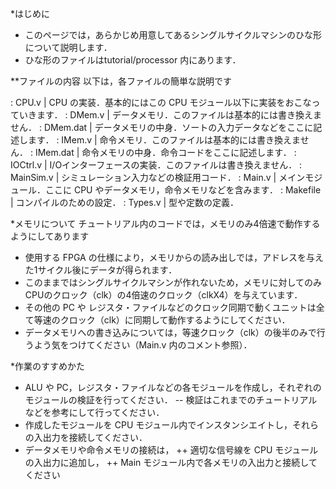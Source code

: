 *はじめに
- このページでは，あらかじめ用意してあるシングルサイクルマシンのひな形について説明します．
- ひな形のファイルはtutorial/processor 内にあります．

**ファイルの内容
以下は，各ファイルの簡単な説明です

: CPU.v | CPU の実装．基本的にはこの CPU モジュール以下に実装をおこなっていきます．
: DMem.v | データメモリ．このファイルは基本的には書き換えません．
: DMem.dat | データメモリの中身．ソートの入力データなどをここに記述します．
: IMem.v | 命令メモリ．このファイルは基本的には書き換えません．
: IMem.dat | 命令メモリの中身．命令コードをここに記述します．
: IOCtrl.v | I/Oインターフェースの実装．このファイルは書き換えません．
: MainSim.v | シミュレーション入力などの検証用コード．
: Main.v | メインモジュール．ここに CPU やデータメモリ，命令メモリなどを含みます．
: Makefile | コンパイルのための設定．
: Types.v | 型や定数の定義．

*メモリについて
チュートリアル内のコードでは，メモリのみ4倍速で動作するようにしてあります

- 使用する FPGA の仕様により，メモリからの読み出しでは，アドレスを与えた1サイクル後にデータが得られます．
- このままではシングルサイクルマシンが作れないため，メモリに対してのみCPUのクロック（clk）の4倍速のクロック（clkX4）を与えています．
- その他の PC や レジスタ・ファイルなどのクロック同期で動くユニットは全て等速のクロック（clk）に同期して動作するようにしてください．
- データメモリへの書き込みについては，等速クロック（clk）の後半のみで行うよう気をつけてください（Main.v 内のコメント参照）．

*作業のすすめかた

- ALU や PC，レジスタ・ファイルなどの各モジュールを作成し，それぞれのモジュールの検証を行ってください．
-- 検証はこれまでのチュートリアルなどを参考にして行ってください．
- 作成したモジュールを CPU モジュール内でインスタンシエイトし，それらの入出力を接続してください．
- データメモリや命令メモリの接続は，
++ 適切な信号線を CPU モジュールの入出力に追加し，
++ Main モジュール内で各メモリの入出力と接続してください
